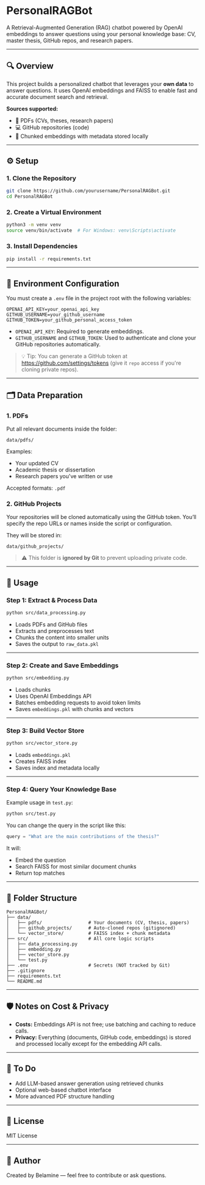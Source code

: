# PersonalRAGBot

A Retrieval-Augmented Generation (RAG) chatbot powered by OpenAI embeddings to answer questions using your personal knowledge base: CV, master thesis, GitHub repos, and research papers.

---

## 🔍 Overview

This project builds a personalized chatbot that leverages your **own data** to answer questions. It uses OpenAI embeddings and FAISS to enable fast and accurate document search and retrieval.

**Sources supported:**
- 📄 PDFs (CVs, theses, research papers)
- 💻 GitHub repositories (code)
- 🧠 Chunked embeddings with metadata stored locally

---

## ⚙️ Setup

### 1. Clone the Repository

```bash
git clone https://github.com/yourusername/PersonalRAGBot.git
cd PersonalRAGBot
```

### 2. Create a Virtual Environment

```bash
python3 -m venv venv
source venv/bin/activate  # For Windows: venv\Scripts\activate
```

### 3. Install Dependencies

```bash
pip install -r requirements.txt
```

---

## 🔐 Environment Configuration

You must create a `.env` file in the project root with the following variables:

```env
OPENAI_API_KEY=your_openai_api_key
GITHUB_USERNAME=your_github_username
GITHUB_TOKEN=your_github_personal_access_token
```

- `OPENAI_API_KEY`: Required to generate embeddings.
- `GITHUB_USERNAME` and `GITHUB_TOKEN`: Used to authenticate and clone your GitHub repositories automatically.

> 💡 Tip: You can generate a GitHub token at https://github.com/settings/tokens (give it `repo` access if you're cloning private repos).

---

## 🗂️ Data Preparation

### 1. PDFs

Put all relevant documents inside the folder:

```
data/pdfs/
```

Examples:
- Your updated CV
- Academic thesis or dissertation
- Research papers you've written or use

Accepted formats: `.pdf`

### 2. GitHub Projects

Your repositories will be cloned automatically using the GitHub token. You’ll specify the repo URLs or names inside the script or configuration.

They will be stored in:

```
data/github_projects/
```

> ⚠️ This folder is **ignored by Git** to prevent uploading private code.

---

## 🚀 Usage

### Step 1: Extract & Process Data

```bash
python src/data_processing.py
```

- Loads PDFs and GitHub files
- Extracts and preprocesses text
- Chunks the content into smaller units
- Saves the output to `raw_data.pkl`

---

### Step 2: Create and Save Embeddings

```bash
python src/embedding.py
```

- Loads chunks
- Uses OpenAI Embeddings API
- Batches embedding requests to avoid token limits
- Saves `embeddings.pkl` with chunks and vectors

---

### Step 3: Build Vector Store

```bash
python src/vector_store.py
```

- Loads `embeddings.pkl`
- Creates FAISS index
- Saves index and metadata locally

---

### Step 4: Query Your Knowledge Base

Example usage in `test.py`:

```bash
python src/test.py
```

You can change the query in the script like this:

```python
query = "What are the main contributions of the thesis?"
```

It will:
- Embed the question
- Search FAISS for most similar document chunks
- Return top matches

---

## 📁 Folder Structure

```
PersonalRAGBot/
├── data/
│   ├── pdfs/                 # Your documents (CV, thesis, papers)
│   ├── github_projects/      # Auto-cloned repos (gitignored)
│   └── vector_store/         # FAISS index + chunk metadata
├── src/                      # All core logic scripts
│   ├── data_processing.py
│   ├── embedding.py
│   ├── vector_store.py
│   └── test.py
├── .env                      # Secrets (NOT tracked by Git)
├── .gitignore
├── requirements.txt
└── README.md
```

---

## 🛡️ Notes on Cost & Privacy

- **Costs:** Embeddings API is not free; use batching and caching to reduce calls.
- **Privacy:** Everything (documents, GitHub code, embeddings) is stored and processed locally except for the embedding API calls.

---

## 📌 To Do

- Add LLM-based answer generation using retrieved chunks
- Optional web-based chatbot interface
- More advanced PDF structure handling

---

## 📝 License

MIT License

---

## 👤 Author

Created by Belamine — feel free to contribute or ask questions.
